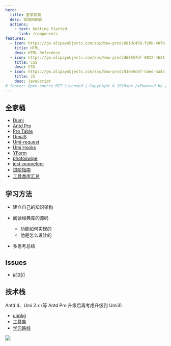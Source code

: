 ```yaml
---
hero:
  title: 重学前端
  desc: 前端粉刷匠
  actions:
    - text: Getting Started
      link: /components
features:
  - icon: https://gw.alipayobjects.com/zos/bmw-prod/881dc458-f20b-407b-947a-95104b5ec82b/k79dm8ih_w144_h144.png
    title: HTML
    desc: HTML Reference
  - icon: https://gw.alipayobjects.com/zos/bmw-prod/d60657df-0822-4631-9d7c-e7a869c2f21c/k79dmz3q_w126_h126.png
    title: CSS
    desc: CSS
  - icon: https://gw.alipayobjects.com/zos/bmw-prod/d1ee0c6f-5aed-4a45-a507-339a4bfe076c/k7bjsocq_w144_h144.png
    title: JS
    desc: JavaScript
# footer: Open-source MIT Licensed | Copyright © 2020<br />Powered by [dumi](https://d.umijs.org)
---
```


## 全家桶

- [Dumi](https://d.umijs.org/)
- [Antd Pro](https://github.com/ant-design/ant-design-pro/)
- [Pro Table](https://protable.ant.design/)
- [UmiJS](https://umijs.org/zh-CN)
- [Umi-request](https://github.com/umijs/umi-request)
- [Umi Hooks](https://github.com/umijs/hooks)
- [YForm](https://father-doc-yform.now.sh/)
- [photoswipe](https://github.com/dimsemenov/photoswipe)
- [jest-puppeteer](https://github.com/smooth-code/jest-puppeteer)
- [进阶指南](https://juejin.im/post/5e7c08bde51d455c4c66ddad#heading-23)
- [工具类库汇总](https://juejin.im/post/5ba7d5dd5188255c6140cc9d)

## 学习方法

- 建立自己的知识架构

- 阅读经典库的源码

  - 功能如何实现的
  - 他是怎么设计的

- 多思考总结

## Issues

- [#1051](https://github.com/umijs/umi/issues/1051)

## 技术栈

Antd 4、Umi 2.x (等 Antd Pro 升级后再考虑升级到 Umi3)

- [unpkg](https://www.unpkg.com/)
- [工具集](https://juejin.im/post/5e7b70b651882535fb1d5cc4#heading-29)
- [学习路线](https://zhuanlan.zhihu.com/p/21935921)

![](https://cy-picgo.oss-cn-hangzhou.aliyuncs.com/frontend.png)

